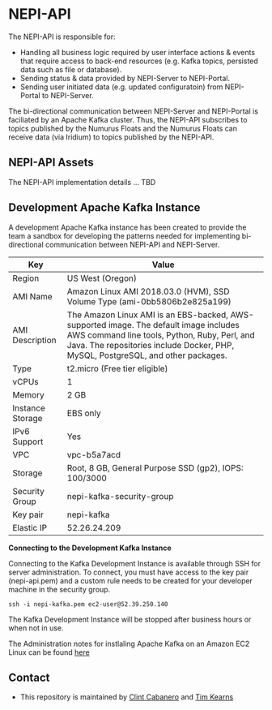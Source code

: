 # NEPI-API #

The NEPI-API is responsible for:

* Handling all business logic required by user interface actions & events that require access to back-end resources (e.g. Kafka topics, persisted data such as file or database).
* Sending status & data provided by NEPI-Server to NEPI-Portal.
* Sending user initiated data (e.g. updated configuratoin) from NEPI-Portal to NEPI-Server.

The bi-directional communication between NEPI-Server and NEPI-Portal is faciliated by an Apache Kafka cluster.  Thus, the NEPI-API subscribes to topics published by the Numurus Floats and the Numurus Floats can receive data (via Iridium) to topics published by the NEPI-API.

## NEPI-API Assets

The NEPI-API implementation details ... TBD

## Development Apache Kafka Instance

A development Apache Kafka instance has been created to provide the team a sandbox for developing the patterns needed for implementing bi-directional communication between NEPI-API and NEPI-Server.

|  Key  |  Value  |
|---|---|
|  Region | US West (Oregon) |
|  AMI Name |  Amazon Linux AMI 2018.03.0 (HVM), SSD Volume Type (ami-0bb5806b2e825a199)|
|  AMI Description |  The Amazon Linux AMI is an EBS-backed, AWS-supported image. The default image includes AWS command line tools, Python, Ruby, Perl, and Java. The repositories include Docker, PHP, MySQL, PostgreSQL, and other packages. |
| Type | t2.micro (Free tier eligible) |
| vCPUs | 1 |
| Memory | 2 GB |
| Instance Storage | EBS only |
| IPv6 Support | Yes |
| VPC | vpc-b5a7acd |
| Storage | Root, 8 GB, General Purpose SSD (gp2), IOPS: 100/3000
| Security Group | nepi-kafka-security-group | 
| Key pair | nepi-kafka | 
| Elastic IP | 52.26.24.209 |

__Connecting to the Development Kafka Instance__

Connecting to the Kafka Development Instance is available through SSH for server administration.  To connect, you must have access to the key pair (nepi-api.pem) and a custom rule needs to be created for your developer machine in the security group.

````
ssh -i nepi-kafka.pem ec2-user@52.39.250.140
````

The Kafka Development Instance will be stopped after business hours or when not in use.

The Administration notes for instlaling Apache Kafka on an Amazon EC2 Linux can be found [here](/docs/kafka-install.md)

## Contact

* This repository is maintained by [Clint Cabanero](clint.cabanero@critigen.com) and [Tim Kearns](tkearns@numurus.com)
